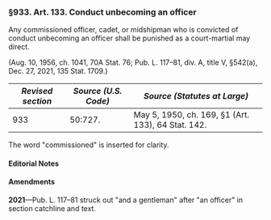 ### §933. Art. 133. Conduct unbecoming an officer ###

Any commissioned officer, cadet, or midshipman who is convicted of conduct unbecoming an officer shall be punished as a court-martial may direct.

(Aug. 10, 1956, ch. 1041, 70A Stat. 76; Pub. L. 117–81, div. A, title V, §542(a), Dec. 27, 2021, 135 Stat. 1709.)

|*Revised section*|*Source (U.S. Code)*|           *Source (Statutes at Large)*           |
|-----------------|--------------------|--------------------------------------------------|
|       933       |      50:727.       |May 5, 1950, ch. 169, §1 (Art. 133), 64 Stat. 142.|

The word "commissioned" is inserted for clarity.

#### **Editorial Notes** ####

#### Amendments ####

**2021**—Pub. L. 117–81 struck out "and a gentleman" after "an officer" in section catchline and text.